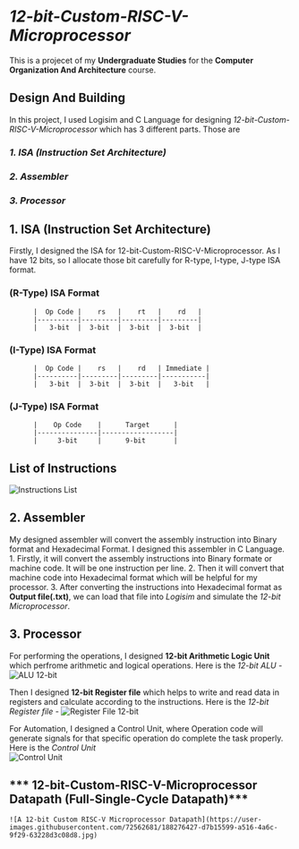 # ***12-bit-Custom-RISC-V-Microprocessor***

This is a projecet of my **Undergraduate Studies** for the **Computer Organization And Architecture** course. 

## **Design And Building** 
In this project, I used Logisim and C Language for designing *12-bit-Custom-RISC-V-Microprocessor* which has 3 different parts. Those are
### *1. ISA (Instruction Set Architecture)*
### *2. Assembler*
### *3. Processor*


## 1. ISA (Instruction Set Architecture)
  Firstly, I designed the ISA for 12-bit-Custom-RISC-V-Microprocessor. As I have 12 bits, so I allocate those bit carefully for R-type, I-type, J-type ISA format.
  ### (R-Type) ISA Format
  
          |  Op Code |    rs   |    rt   |    rd   |
          |----------|---------|---------|---------|
          |   3-bit  |  3-bit  |  3-bit  |  3-bit  |
   
   ### (I-Type) ISA Format
   
          |  Op Code |    rs   |    rd   | Immediate |
          |----------|---------|---------|-----------|
          |   3-bit  |  3-bit  |  3-bit  |   3-bit   |
   
   ### (J-Type) ISA Format
   
          |    Op Code    |      Target      |
          |---------------|------------------|
          |     3-bit     |      9-bit       |
          
          
## List of Instructions
  
  ![Instructions List](https://user-images.githubusercontent.com/72562681/187966777-076c9413-796f-4cfe-bc9f-210dd0ccd79d.jpg)
      
 
## 2. Assembler
  My designed assembler will convert the assembly instruction into Binary format and Hexadecimal Format. I designed this assembler in C Language. 
    1. Firstly, it will convert the assembly instructions into Binary formate or machine code. It will be one instruction per line. 
    2. Then it will convert that machine code into Hexadecimal format which will be helpful for my processor. 
    3. After converting the instructions into Hexadecimal format as **Output file(.txt)**, we can load that file into *Logisim* and simulate the *12-bit Microprocessor*.  
  
  
## 3. Processor
  For performing the operations, I designed **12-bit Arithmetic Logic Unit** which perfrome arithmetic and logical operations. Here is the *12-bit ALU -* 
          ![ALU 12-bit](https://user-images.githubusercontent.com/72562681/188276083-a113c0f8-c104-4b28-a75b-4fea5bdea27b.jpg)
  
  Then I designed **12-bit Register file** which helps to write and read data in registers and calculate according to the instructions. Here is the *12-bit Register file -* 
          ![Register File 12-bit](https://user-images.githubusercontent.com/72562681/188276215-5b2a54fe-23dc-4425-986f-dc3c47c78436.jpg)

  For Automation, I designed a Control Unit, where Operation code will generate signals for that specific operation do complete the task properly. Here is the *Control Unit*  
          ![Control Unit](https://user-images.githubusercontent.com/72562681/188276354-03922313-d905-4afc-b50b-81b0c0edc268.jpg)



## *** 12-bit-Custom-RISC-V-Microprocessor Datapath (Full-Single-Cycle Datapath)***
    
    ![A 12-bit Custom RISC-V Microprocessor Datapath](https://user-images.githubusercontent.com/72562681/188276427-d7b15599-a516-4a6c-9f29-63228d3c08d8.jpg)

  

